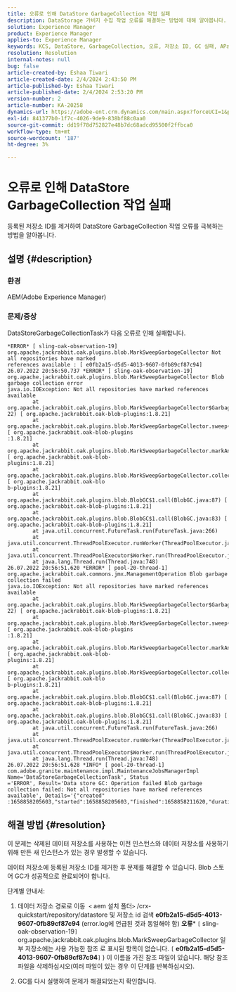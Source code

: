 ```yaml
---
title: 오류로 인해 DataStore GarbageCollection 작업 실패
description: DataStorage 가비지 수집 작업 오류를 해결하는 방법에 대해 알아봅니다.
solution: Experience Manager
product: Experience Manager
applies-to: Experience Manager
keywords: KCS, DataStore, GarbageCollection, 오류, 저장소 ID, GC 실패, APache Jackrabbit Oak, Blob store GC
resolution: Resolution
internal-notes: null
bug: false
article-created-by: Eshaa Tiwari
article-created-date: 2/4/2024 2:43:50 PM
article-published-by: Eshaa Tiwari
article-published-date: 2/4/2024 2:53:20 PM
version-number: 2
article-number: KA-20258
dynamics-url: https://adobe-ent.crm.dynamics.com/main.aspx?forceUCI=1&pagetype=entityrecord&etn=knowledgearticle&id=a9d268ca-6bc3-ee11-9079-6045bd006295
exl-id: 841377b0-1f7c-4026-9de9-838bf88c0aa0
source-git-commit: dd19f78d752827e48b7dc68adcd95500f2ffbca0
workflow-type: tm+mt
source-wordcount: '187'
ht-degree: 3%

---
```


# 오류로 인해 DataStore GarbageCollection 작업 실패


등록된 저장소 ID를 제거하여 DataStore GarbageCollection 작업 오류를 극복하는 방법을 알아봅니다.

## 설명 {#description}


### 환경

AEM(Adobe Experience Manager)

### 문제/증상

DataStoreGarbageCollectionTask가 다음 오류로 인해 실패합니다.


```
*ERROR* [ sling-oak-observation-19]  org.apache.jackrabbit.oak.plugins.blob.MarkSweepGarbageCollector Not all repositories have marked
references available : [ e0fb2a15-d5d5-4013-9607-0fb89cf87c94] 
26.07.2022 20:56:50.737 *ERROR* [ sling-oak-observation-19]  org.apache.jackrabbit.oak.plugins.blob.MarkSweepGarbageCollector Blob garbage collection error
java.io.IOException: Not all repositories have marked references available
        at org.apache.jackrabbit.oak.plugins.blob.MarkSweepGarbageCollector$GarbageCollectionType$1.mergeAllMarkedReferences(MarkSweepGarbageCollector.java:7
22) [ org.apache.jackrabbit.oak-blob-plugins:1.8.21] 
        at org.apache.jackrabbit.oak.plugins.blob.MarkSweepGarbageCollector.sweep(MarkSweepGarbageCollector.java:384) [ org.apache.jackrabbit.oak-blob-plugins
:1.8.21] 
        at org.apache.jackrabbit.oak.plugins.blob.MarkSweepGarbageCollector.markAndSweep(MarkSweepGarbageCollector.java:284) [ org.apache.jackrabbit.oak-blob-
plugins:1.8.21] 
        at org.apache.jackrabbit.oak.plugins.blob.MarkSweepGarbageCollector.collectGarbage(MarkSweepGarbageCollector.java:191) [ org.apache.jackrabbit.oak-blo
b-plugins:1.8.21] 
        at org.apache.jackrabbit.oak.plugins.blob.BlobGC$1.call(BlobGC.java:87) [ org.apache.jackrabbit.oak-blob-plugins:1.8.21] 
        at org.apache.jackrabbit.oak.plugins.blob.BlobGC$1.call(BlobGC.java:83) [ org.apache.jackrabbit.oak-blob-plugins:1.8.21] 
        at java.util.concurrent.FutureTask.run(FutureTask.java:266)
        at java.util.concurrent.ThreadPoolExecutor.runWorker(ThreadPoolExecutor.java:1149)
        at java.util.concurrent.ThreadPoolExecutor$Worker.run(ThreadPoolExecutor.java:624)
        at java.lang.Thread.run(Thread.java:748)
26.07.2022 20:56:51.620 *ERROR* [ pool-20-thread-1]  org.apache.jackrabbit.oak.commons.jmx.ManagementOperation Blob garbage collection failed
java.io.IOException: Not all repositories have marked references available
        at org.apache.jackrabbit.oak.plugins.blob.MarkSweepGarbageCollector$GarbageCollectionType$1.mergeAllMarkedReferences(MarkSweepGarbageCollector.java:7
22) [ org.apache.jackrabbit.oak-blob-plugins:1.8.21] 
        at org.apache.jackrabbit.oak.plugins.blob.MarkSweepGarbageCollector.sweep(MarkSweepGarbageCollector.java:384) [ org.apache.jackrabbit.oak-blob-plugins
:1.8.21] 
        at org.apache.jackrabbit.oak.plugins.blob.MarkSweepGarbageCollector.markAndSweep(MarkSweepGarbageCollector.java:284) [ org.apache.jackrabbit.oak-blob-
plugins:1.8.21] 
        at org.apache.jackrabbit.oak.plugins.blob.MarkSweepGarbageCollector.collectGarbage(MarkSweepGarbageCollector.java:191) [ org.apache.jackrabbit.oak-blo
b-plugins:1.8.21] 
        at org.apache.jackrabbit.oak.plugins.blob.BlobGC$1.call(BlobGC.java:87) [ org.apache.jackrabbit.oak-blob-plugins:1.8.21] 
        at org.apache.jackrabbit.oak.plugins.blob.BlobGC$1.call(BlobGC.java:83) [ org.apache.jackrabbit.oak-blob-plugins:1.8.21] 
        at java.util.concurrent.FutureTask.run(FutureTask.java:266)
        at java.util.concurrent.ThreadPoolExecutor.runWorker(ThreadPoolExecutor.java:1149)
        at java.util.concurrent.ThreadPoolExecutor$Worker.run(ThreadPoolExecutor.java:624)
        at java.lang.Thread.run(Thread.java:748)
26.07.2022 20:56:51.628 *INFO* [ pool-20-thread-1]  com.adobe.granite.maintenance.impl.MaintenanceJobsManagerImpl Name='DataStoreGarbageCollectionTask', Status
='ERROR', Result='Data store GC: Operation failed Blob garbage collection failed: Not all repositories have marked references available', Details='{"created"
:1658858205603,"started":1658858205603,"finished":1658858211620,"duration":6017}'
```





## 해결 방법 {#resolution}


이 문제는 삭제된 데이터 저장소를 사용하는 이전 인스턴스와 데이터 저장소를 사용하기 위해 만든 새 인스턴스가 있는 경우 발생할 수 있습니다.

데이터 저장소에 등록된 저장소 ID를 제거한 후 문제를 해결할 수 있습니다. Blob 스토어 GC가 성공적으로 완료되어야 합니다.

단계별 안내서:

1) 데이터 저장소 경로로 이동  `<` aem 설치 폴더`>` /crx-quickstart/repository/datastore 및 저장소 id 검색 <b>e0fb2a15-d5d5-4013-9607-0fb89cf87c94</b> (error.log에 언급된 것과 동일해야 함) <b>오류</b>\* `[` sling-oak-observation-19`]`  org.apache.jackrabbit.oak.plugins.blob.MarkSweepGarbageCollector 일부 저장소에는 사용 가능한 참조 로 표시된 항목이 없습니다. `[` <b>e0fb2a15-d5d5-4013-9607-0fb89cf87c94</b>`]` ) 이 이름을 가진 참조 파일이 있습니다. 해당 참조 파일을 삭제하십시오(여러 파일이 있는 경우 이 단계를 반복하십시오).

2) GC를 다시 실행하여 문제가 해결되었는지 확인합니다.
